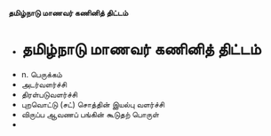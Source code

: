 **தமிழ்நாடு மாணவர் கணினித் திட்டம்**
- # தமிழ்நாடு மாணவர் கணினித் திட்டம்
- n. பெருக்கம்
- அடர்வளர்ச்சி
- திரள்படுவளர்ச்சி
- புறவொட்டு (சட்) சொத்தின் இயல்பு வளர்ச்சி
- விருப்ப ஆவணப் பங்கின் கூடுதற் பொருள்
-

